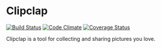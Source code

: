 Clipclap
========

[![Build Status](https://secure.travis-ci.org/hyoshida/clipclap.png)](http://travis-ci.org/hyoshida/clipclap)
[![Code Climate](https://codeclimate.com/github/hyoshida/clipclap.png)](https://codeclimate.com/github/hyoshida/clipclap)
[![Coverage Status](https://coveralls.io/repos/hyoshida/clipclap/badge.png)](https://coveralls.io/r/hyoshida/clipclap)

Clipclap is a tool for collecting and sharing pictures you love.

